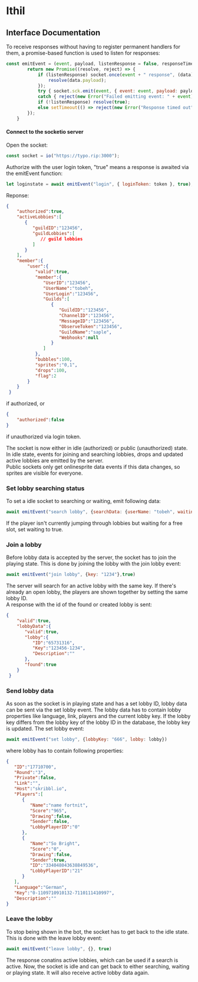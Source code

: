 # Ithil

## Interface Documentation
To receive responses without having to register permanent handlers for them, a promise-based function is used to listen for responses:
```js
const emitEvent = (event, payload, listenResponse = false, responseTimeout = 2000) => {
        return new Promise((resolve, reject) => {
            if (listenResponse) socket.once(event + " response", (data) => {
                resolve(data.payload);
            });
            try { socket.sck.emit(event, { event: event, payload: payload }); }
            catch { reject(new Error("Failed emitting event: " + event)); }
            if (!listenResponse) resolve(true);
            else setTimeout(() => reject(new Error("Response timed out")), responseTimeout);
        });
    }
```
#### Connect to the socketio server
Open the socket:
```js
const socket = io("https://typo.rip:3000");
```
Authorize with the user login token, "true" means a response is awaited via the emitEvent function:
```js
let loginstate = await emitEvent("login", { loginToken: token }, true);
```
Reponse:
```json
{
    "authorized":true,
    "activeLobbies":[
       {
          "guildID":"123456",
          "guildLobbies":[
             // guild lobbies
          ]
       }
    ],
    "member":{
        "user":{
           "valid":true,
           "member":{
              "UserID":"123456",
              "UserName":"tobeh",
              "UserLogin":"123456",
              "Guilds":[
                 {
                    "GuildID":"123456",
                    "ChannelID":"123456",
                    "MessageID":"123456",
                    "ObserveToken":"123456",
                    "GuildName":"saple",
                    "Webhooks":null
                 }
              ]
           },
           "bubbles":100,
           "sprites":"0,1",
           "drops":100,
           "flag":2
        }
    }
 }
```
if authorized, or 
```json
{
    "authorized":false
}
```
if unauthorized via login token.  

The socket is now either in idle (authorized) or public (unauthorized) state.  
In idle state, events for joining and searching lobbies, drops and updated active lobbies are emitted by the server.  
Public sockets only get onlinesprite data events if this data changes, so sprites are visible for everyone.
### Set lobby searching status 
To set a idle socket to searching or waiting, emit following data:
```js
await emitEvent("search lobby", {searchData: {userName: "tobeh", waiting: false}}) 
```
If the player isn't currently jumping through lobbies but waiting for a free slot, set waiting to true.
### Join a lobby
Before lobby data is accepted by the server, the socket has to join the playing state.
This is done by joining the lobby with the join lobby event:
```js
await emitEvent("join lobby", {key: "1234"},true) 
```
The server will search for an active lobby with the same key. If there's already an open lobby, the players are shown together by setting the same lobby ID.  
A response with the id of the found or created lobby is sent:
```json
{
    "valid":true,
    "lobbyData":{
       "valid":true,
       "lobby":{
          "ID":"65731316",
          "Key":"123456-1234",
          "Description":""
       },
       "found":true
    }
 }
```
### Send lobby data
As soon as the socket is in playing state and has a set lobby ID, lobby data can be sent via the set lobby event.
The lobby data has to contain lobby properties like language, link, players and the current lobby key.
If the lobby key differs from the lobby key of the lobby ID in the database, the lobby key is updated.
The set lobby event:
```js
await emitEvent("set lobby", {lobbyKey: "666", lobby: lobby}) 
```
where lobby has to contain following properties:
```json
{
   "ID":"17710700",
   "Round":"3",
   "Private":false,
   "Link":"",
   "Host":"skribbl.io",
   "Players":[
      {
         "Name":"name fortnit",
         "Score":"965",
         "Drawing":false,
         "Sender":false,
         "LobbyPlayerID":"0"
      },
      {
         "Name":"So Bright",
         "Score":"0",
         "Drawing":false,
         "Sender":true,
         "ID":"334048043638849536",
         "LobbyPlayerID":"21"
      }
   ],
   "Language":"German",
   "Key":"0-1109710910132-7110111410997",
   "Description":""
}
```
### Leave the lobby
To stop being shown in the bot, the socket has to get back to the idle state.
This is done with the leave lobby event:
```js
await emitEvent("leave lobby", {}, true) 
```
The response conatins active lobbies, which can be used if a search is active.
Now, the socket is idle and can get back to either searching, waiting or playing state.
It will also receive active lobby data again.
